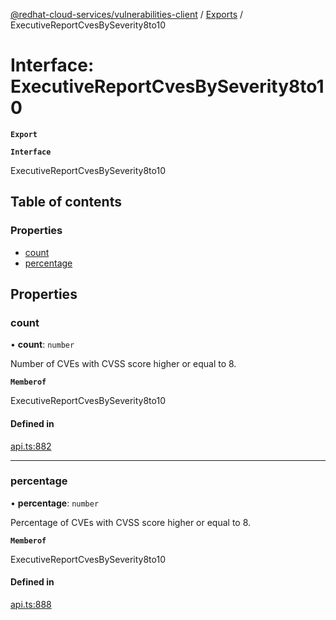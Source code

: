 [@redhat-cloud-services/vulnerabilities-client](../README.md) / [Exports](../modules.md) / ExecutiveReportCvesBySeverity8to10

# Interface: ExecutiveReportCvesBySeverity8to10

**`Export`**

**`Interface`**

ExecutiveReportCvesBySeverity8to10

## Table of contents

### Properties

- [count](ExecutiveReportCvesBySeverity8to10.md#count)
- [percentage](ExecutiveReportCvesBySeverity8to10.md#percentage)

## Properties

### count

• **count**: `number`

Number of CVEs with CVSS score higher or equal to 8.

**`Memberof`**

ExecutiveReportCvesBySeverity8to10

#### Defined in

[api.ts:882](https://github.com/RedHatInsights/javascript-clients/blob/master/packages/vulnerabilities/git-api/api.ts#L882)

___

### percentage

• **percentage**: `number`

Percentage of CVEs with CVSS score higher or equal to 8.

**`Memberof`**

ExecutiveReportCvesBySeverity8to10

#### Defined in

[api.ts:888](https://github.com/RedHatInsights/javascript-clients/blob/master/packages/vulnerabilities/git-api/api.ts#L888)
